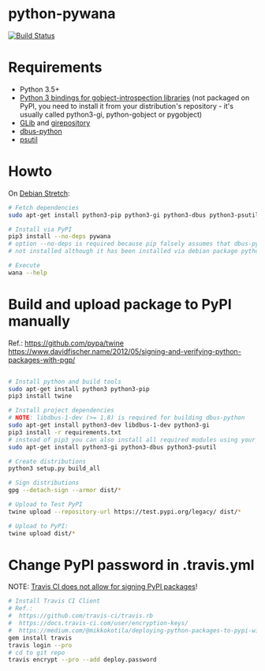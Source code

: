 # python-pywana
[![Build Status](https://travis-ci.com/JM1/python-pywana.svg?branch=master)](https://travis-ci.com/JM1/python-pywana)

# Requirements

* Python 3.5+
* [Python 3 bindings for gobject-introspection libraries](https://pygobject.readthedocs.io/)
  (not packaged on PyPI, you need to install it from your distribution's repository - it's usually called python3-gi, python-gobject or pygobject)
* [GLib](https://developer.gnome.org/glib/) and [girepository](https://wiki.gnome.org/Projects/GObjectIntrospection)
* [dbus-python](https://pypi.org/project/dbus-python/)
* [psutil](https://pypi.org/project/psutil/)

# Howto

On [Debian Stretch](https://www.debian.org/releases/stretch/):
```sh
# Fetch dependencies
sudo apt-get install python3-pip python3-gi python3-dbus python3-psutil

# Install via PyPI
pip3 install --no-deps pywana
# option --no-deps is required because pip falsely assumes that dbus-python is
# not installed although it has been installed via debian package python3-dbus

# Execute
wana --help
```

# Build and upload package to PyPI manually
Ref.: 
 https://github.com/pypa/twine
 https://www.davidfischer.name/2012/05/signing-and-verifying-python-packages-with-pgp/

```sh
  
# Install python and build tools
sudo apt-get install python3 python3-pip
pip3 install twine

# Install project dependencies
# NOTE: libdbus-1-dev (>= 1.8) is required for building dbus-python
sudo apt-get install python3-dev libdbus-1-dev python3-gi
pip3 install -r requirements.txt
# instead of pip3 you can also install all required modules using your system package manager
sudo apt-get install python3-gi python3-dbus python3-psutil

# Create distributions
python3 setup.py build_all

# Sign distributions
gpg --detach-sign --armor dist/*

# Upload to Test PyPI
twine upload --repository-url https://test.pypi.org/legacy/ dist/*

# Upload to PyPI:
twine upload dist/*
```

# Change PyPI password in .travis.yml
NOTE: [Travis CI does not allow for signing PyPI packages](https://github.com/travis-ci/dpl/issues/727)!
```sh
# Install Travis CI Client
# Ref.: 
#  https://github.com/travis-ci/travis.rb
#  https://docs.travis-ci.com/user/encryption-keys/
#  https://medium.com/@mikkokotila/deploying-python-packages-to-pypi-with-travis-works-9a6597781556
gem install travis
travis login --pro
# cd to git repo
travis encrypt --pro --add deploy.password
```
